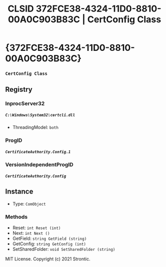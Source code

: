 ﻿---
title: "CLSID 372FCE38-4324-11D0-8810-00A0C903B83C | CertConfig Class"
excerpt: What is COM-Object CLSID 372FCE38-4324-11D0-8810-00A0C903B83C?
---

# {372FCE38-4324-11D0-8810-00A0C903B83C}

### `CertConfig Class`

## Registry


### InprocServer32

##### `C:\Windows\System32\certcli.dll`
* ThreadingModel: `both`

### ProgID

##### `CertificateAuthority.Config.1`

### VersionIndependentProgID

##### `CertificateAuthority.Config`

## Instance

* Type: `ComObject`

### Methods

* Reset: `int Reset (int)`
* Next: `int Next ()`
* GetField: `string GetField (string)`
* GetConfig: `string GetConfig (int)`
* SetSharedFolder: `void SetSharedFolder (string)`

MIT License. Copyright (c) 2021 Strontic.


